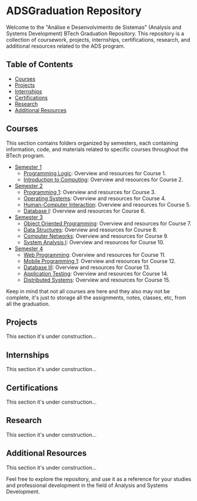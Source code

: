 # ADSGraduation Repository

Welcome to the "Análise e Desenvolvimento de Sistemas" (Analysis and Systems Development) BTech Graduation Repository. This repository is a collection of coursework, projects, internships, certifications, research, and additional resources related to the ADS program.

## Table of Contents
- [Courses](#courses)
- [Projects](#projects)
- [Internships](#internships)
- [Certifications](#certifications)
- [Research](#research)
- [Additional Resources](#additional-resources)

## Courses
This section contains folders organized by semesters, each containing information, code, and materials related to specific courses throughout the BTech program.

- [Semester 1](Courses/Semester1)
  - [Programming Logic](Courses/Semester1/Programming_Logic): Overview and resources for Course 1.
  - [Introduction to Computing](Courses/Semester1/Introduction_to_Computing): Overview and resources for Course 2.
- [Semester 2](Courses/Semester2)
  - [Programming 1](Courses/Semester2/Programming1): Overview and resources for Course 3.
  - [Operating Systems](Courses/Semester2/Operating_Systems): Overview and resources for Course 4.
  - [Human-Computer Interaction](Courses/Semester2/Human-Computer_Interaction): Overview and resources for Course 5.
  - [Database I](Courses/Semester2/Database_I): Overview and resources for Course 6.
- [Semester 3](Courses/Semester3)
  - [Object Oriented Programming](Courses/Semester2/Object_Oriented_Programming): Overview and resources for Course 7.
  - [Data Structures](Courses/Semester3/Data_Structures): Overview and resources for Course 8.
  - [Computer Networks](Courses/Semester3/Computer_Networks): Overview and resources for Course 9.
  - [System Analysis I](Courses/Semester3/System_Analysis_I): Overview and resources for Course 10.
- [Semester 4](Courses/Semester4)
  - [Web Programming](Courses/Semester/Web_Programming_I): Overview and resources for Course 11.
  - [Mobile Programming 1](Courses/Semester4/Mobile_Programming_1): Overview and resources for Course 12.
  - [Database III](Courses/Semester4/Database_III): Overview and resources for Course 13.
  - [Application Testing](Courses/Semester4/Application_Testing): Overview and resources for Course 14.
  - [Distributed Systems](Courses/Semester4/Distributed_Systems): Overview and resources for Course 15.


Keep in mind that not all courses are here and they also may not be complete, it's just to storage all the assignments, notes, classes, etc, from all the graduation.

## Projects
This section it's under construction... <!-- contains folders for each project undertaken during the BTech program. Each project folder includes a README providing an overview, objectives, and outcomes. -->
<!--
- [Project 1](Projects/Project1): Overview of Project 1. -->

## Internships
This section it's under construction...
<!-- Explore folders in this section to find details about internships, including overviews, tasks, and achievements.

- [Internship 1](Internships/Internship1): Overview of Internship 1.
-->

## Certifications
This section it's under construction...
<!-- This section includes folders for each certification earned during the BTech program, with details about skills acquired and their relevance.

- [Certification 1](Certifications/Certification1): Details about Certification 1. -->
## Research
This section it's under construction...
<!-- Explore folders in this section for details about research projects, including overviews, objectives, and findings.

- [Research Project 1](Research/ResearchProject1): Overview of Research Project 1.
- [Research Project 2](Research/ResearchProject2): Overview of Research Project 2.
  -->

## Additional Resources
This section it's under construction...
<!-- This section provides additional resources, including recommended books, articles, tools, and blogs related to ADS.

- [Books](AdditionalResources/Books): Recommended books for ADS.
- [Articles](AdditionalResources/Articles): Useful articles about systems development.
- [Tools](AdditionalResources/Tools): Recommended tools and software.
- [Blogs](AdditionalResources/Blogs): Favorite blogs providing insights into systems development.
-->

Feel free to explore the repository, and use it as a reference for your studies and professional development in the field of Analysis and Systems Development.
